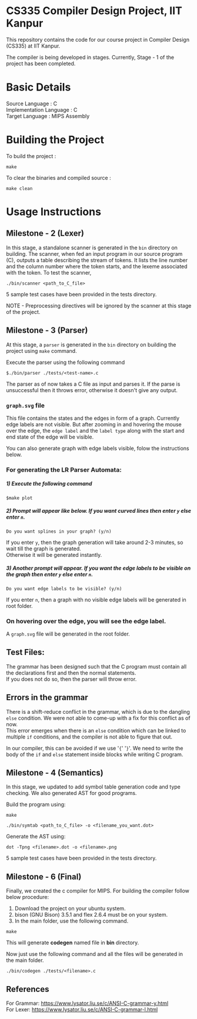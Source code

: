 # CS335 Compiler Design Project, IIT Kanpur

This repository contains the code for our course project in Compiler Design (CS335) at IIT Kanpur.

The compiler is being developed in stages. Currently, Stage - 1 of the project has been completed.

# Basic Details

Source Language : C<br>
Implementation Language : C<br>
Target Language : MIPS Assembly<br>

# Building the Project 

To build the project :

```
make
```

To clear the binaries and compiled source : 

```
make clean
```

# Usage Instructions

## Milestone - 2 (Lexer)

In this stage, a standalone scanner is generated in the `bin` directory on building. The scanner, when fed an input program in our source program (C), outputs a table describing the stream of tokens. It lists the line number and the column number where the token starts, and the lexeme associated with the token. To test the scanner,

```
./bin/scanner <path_to_C_file>
```

5 sample test cases have been provided in the tests directory.<br>

NOTE - Preprocessing directives will be ignored by the scanner at this stage of the project.


## Milestone - 3 (Parser)
At this stage, a `parser` is generated in the `bin` directory on building the project using `make` command.  

Execute the parser using the following command
```
$./bin/parser ./tests/<test-name>.c
```
The parser as of now takes a C file as input and parses it.
If the parse is unsuccessful then it throws error, otherwise it doesn't give any output.

### `graph.svg` file
This file contains the states and the edges in form of a graph.
Currently edge labels are not visible. But after zooming in and hovering the mouse over the edge, the `edge label` and the `label type` along with the start and end state of the edge will be visible.

You can also generate graph with edge labels visible, folow the instructions below.
### For generating the LR Parser Automata:

##### 1) Execute the following command
```
$make plot
```
##### 2) Prompt will appear like below. If you want curved lines then enter `y` else enter `n`.
```
Do you want splines in your graph? (y/n)
```
If you enter `y`, then the graph generation will take around 2-3 minutes, so wait till the graph is generated.  
Otherwise it will be generated instantly.
##### 3) Another prompt will appear. If you want the edge labels to be visible on the graph then enter `y` else enter `n`.
```
Do you want edge labels to be visible? (y/n)
```
If you enter `n`, then a graph with no visible edge labels will be generated in root folder.   
### On hovering over the edge, you will see the edge label.

A `graph.svg` file will be generated in the root folder.


## Test Files:
The grammar has been designed such that the C program must contain all the declarations first and then the normal statements.  
If you does not do so, then the parser will throw error.
## Errors in the grammar  
There is a shift-reduce conflict in the grammar, which is due to the dangling `else` condition.
We were not able to come-up with a fix for this conflict as of now.  
This error emerges when there is an `else` condition which can be linked to multiple `if` conditions, and the compiler is not able to figure that out.

In our compiler, this can be avoided if we use '`{`' '`}`'. We need to write the body of the `if` and `else` statement inside blocks while writing C program. 



## Milestone - 4 (Semantics)

In this stage, we updated to add symbol table generation code and type checking. We also generated AST for good programs.

Build the program using:
```
make
```

```
./bin/symtab <path_to_C_file> -o <filename_you_want.dot>
```

Generate the AST using:
```
dot -Tpng <filename>.dot -o <filename>.png
```

5 sample test cases have been provided in the tests directory.<br>


## Milestone - 6 (Final)

Finally, we created the c compiler for MIPS. For building the compiler follow below procedure:

1) Download the project on your ubuntu system.
2) bison (GNU Bison) 3.5.1 and flex 2.6.4 must be on your system.
3) In the main folder, use the following command.
```
make
```
This will generate **codegen** named file in **bin** directory.

Now just use the following command and all the files will be generated in the main folder.
```
./bin/codegen ./tests/<filename>.c
```


## References
For Grammar: https://www.lysator.liu.se/c/ANSI-C-grammar-y.html  
For Lexer: https://www.lysator.liu.se/c/ANSI-C-grammar-l.html
